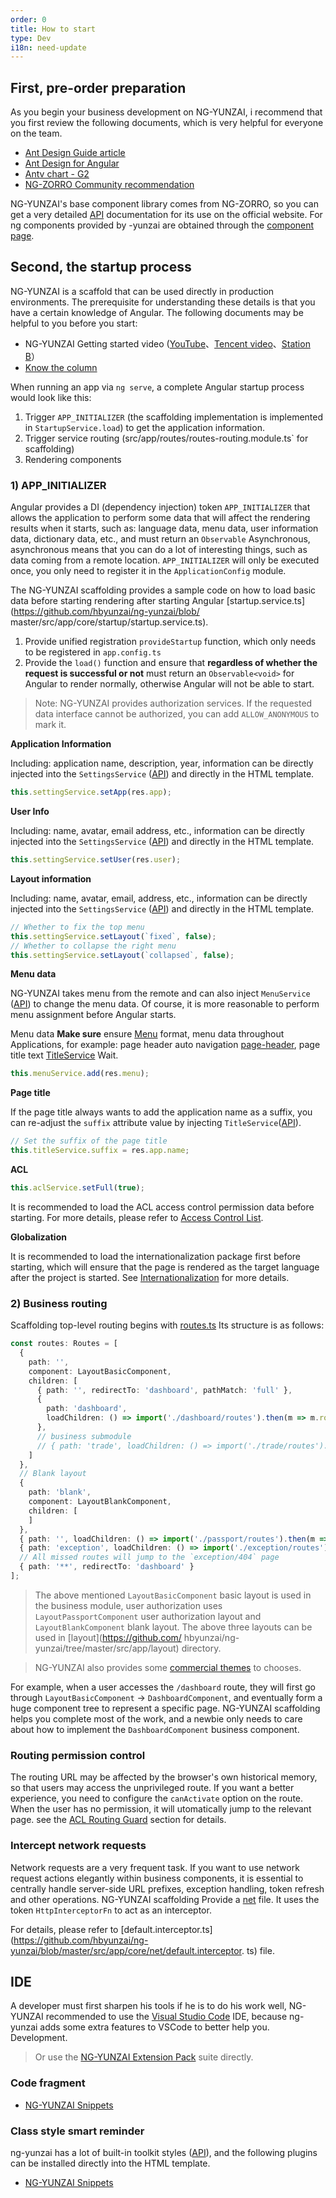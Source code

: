 ```yaml
---
order: 0
title: How to start
type: Dev
i18n: need-update
---
```


## First, pre-order preparation

As you begin your business development on NG-YUNZAI, i recommend that you first review the following documents, which is very helpful for everyone on the team.

+ [Ant Design Guide article](//ant.design/docs/spec/introduce)
+ [Ant Design for Angular](//ng.ant.design/)
+ [Antv chart - G2](//www.yuque.com/antv/g2-docs-en?language=en-us)
+ [NG-ZORRO Community recommendation](https://ng.ant.design/docs/recommendation/en)

NG-YUNZAI's base component library comes from NG-ZORRO, so you can get a very detailed [API](//ng.ant.design/) documentation for its use on the official website. For ng components provided by -yunzai are obtained through the [component page](/components).

## Second, the startup process

NG-YUNZAI is a scaffold that can be used directly in production environments. The prerequisite for understanding these details is that you have a certain knowledge of Angular. The following documents may be helpful to you before you start:

- NG-YUNZAI Getting started video ([YouTube](https://www.youtube.com/watch?v=lPnNKPuULVw&list=PLhWkvn5F8uyJRimbVZ944unzRrHeujngw)、[Tencent video](http://v.qq.com/vplus/2c1dd5c6db4feeeea25e9827b38c171e/foldervideos/870001501oy1ijf)、[Station B](https://space.bilibili.com/12207877/#/channel/detail?cid=50229)）
- [Know the column](https://zhuanlan.zhihu.com/ng-yunzai)

When running an app via `ng serve`, a complete Angular startup process would look like this:

1. Trigger `APP_INITIALIZER` (the scaffolding implementation is implemented in `StartupService.load`) to get the application information.
2. Trigger service routing (src/app/routes/routes-routing.module.ts` for scaffolding)
3. Rendering components

### 1) APP_INITIALIZER

Angular provides a DI (dependency injection) token `APP_INITIALIZER` that allows the application to perform some data that will affect the rendering results when it starts, such as: language data, menu data, user information data, dictionary data, etc., and must return an `Observable` Asynchronous, asynchronous means that you can do a lot of interesting things, such as data coming from a remote location. `APP_INITIALIZER` will only be executed once, you only need to register it in the `ApplicationConfig` module.

The NG-YUNZAI scaffolding provides a sample code on how to load basic data before starting rendering after starting Angular [startup.service.ts](https://github.com/hbyunzai/ng-yunzai/blob/ master/src/app/core/startup/startup.service.ts).

1. Provide unified registration `provideStartup` function, which only needs to be registered in `app.config.ts`
2. Provide the `load()` function and ensure that **regardless of whether the request is successful or not** must return an `Observable<void>` for Angular to render normally, otherwise Angular will not be able to start.

> Note: NG-YUNZAI provides authorization services. If the requested data interface cannot be authorized, you can add `ALLOW_ANONYMOUS` to mark it.

**Application Information**

Including: application name, description, year, information can be directly injected into the `SettingsService` ([API](/theme/settings)) and directly in the HTML template.

```ts
this.settingService.setApp(res.app);
```

**User Info**

Including: name, avatar, email address, etc., information can be directly injected into the `SettingsService` ([API](/theme/settings)) and directly in the HTML template.

```ts
this.settingService.setUser(res.user);
```

**Layout information**

Including: name, avatar, email, address, etc., information can be directly injected into the `SettingsService` ([API](/theme/settings)) and directly in the HTML template.

```ts
// Whether to fix the top menu
this.settingService.setLayout(`fixed`, false);
// Whether to collapse the right menu
this.settingService.setLayout(`collapsed`, false);
```

**Menu data**

NG-YUNZAI takes menu from the remote and can also inject `MenuService` ([API](/theme/menu)) to change the menu data. Of course, it is more reasonable to perform menu assignment before Angular starts.

Menu data **Make sure** ensure [Menu](https://github.com/hbyunzai/yelon/blob/master/packages/theme/src/services/menu/interface.ts) format, menu data throughout Applications, for example: page header auto navigation [page-header](/components/page-header), page title text [TitleService](/theme/title ) Wait.

```ts
this.menuService.add(res.menu);
```

**Page title**

If the page title always wants to add the application name as a suffix, you can re-adjust the `suffix` attribute value by injecting `TitleService`([API](/theme/title)).

```ts
// Set the suffix of the page title
this.titleService.suffix = res.app.name;
```

**ACL**

```ts
this.aclService.setFull(true);
```

It is recommended to load the ACL access control permission data before starting. For more details, please refer to [Access Control List](/acl).

**Globalization**

It is recommended to load the internationalization package first before starting, which will ensure that the page is rendered as the target language after the project is started. See [Internationalization](/docs/i18n) for more details.

### 2) Business routing

Scaffolding top-level routing begins with [routes.ts](https://github.com/hbyunzai/ng-yunzai/blob/master/src/app/routes/routes.ts) Its structure is as follows:

```ts
const routes: Routes = [
  {
    path: '',
    component: LayoutBasicComponent,
    children: [
      { path: '', redirectTo: 'dashboard', pathMatch: 'full' },
      {
        path: 'dashboard',
        loadChildren: () => import('./dashboard/routes').then(m => m.routes)
      },
      // business submodule
      // { path: 'trade', loadChildren: () => import('./trade/routes').then(m => m.routes) },
    ]
  },
  // Blank layout
  {
    path: 'blank',
    component: LayoutBlankComponent,
    children: [
    ]
  },
  { path: '', loadChildren: () => import('./passport/routes').then(m => m.routes) },
  { path: 'exception', loadChildren: () => import('./exception/routes').then(m => m.routes) },
  // All missed routes will jump to the `exception/404` page
  { path: '**', redirectTo: 'dashboard' }
];
```

> The above mentioned `LayoutBasicComponent` basic layout is used in the business module, user authorization uses `LayoutPassportComponent` user authorization layout and `LayoutBlankComponent` blank layout. The above three layouts can be used in [layout](https://github.com/ hbyunzai/ng-yunzai/tree/master/src/app/layout) directory.

> NG-YUNZAI also provides some [commercial themes](https://e.ng-yunzai.com/) to chooses.

For example, when a user accesses the `/dashboard` route, they will first go through `LayoutBasicComponent` -> `DashboardComponent`, and eventually form a huge component tree to represent a specific page. NG-YUNZAI scaffolding helps you complete most of the work, and a newbie only needs to care about how to implement the `DashboardComponent` business component.

### Routing permission control

The routing URL may be affected by the browser's own historical memory, so that users may access the unprivileged route. If you want a better experience, you need to configure the `canActivate` option on the route. When the user has no permission, it will utomatically jump to the relevant page. see the [ACL Routing Guard](/acl/guard) section for details.

### Intercept network requests

Network requests are a very frequent task. If you want to use network request actions elegantly within business components, it is essential to centrally handle server-side URL prefixes, exception handling, token refresh and other operations. NG-YUNZAI scaffolding Provide a [net](https://github.com/hbyunzai/ng-yunzai/tree/master/src/app/core/net) file. It uses the token `HttpInterceptorFn` to act as an interceptor.

For details, please refer to [default.interceptor.ts](https://github.com/hbyunzai/ng-yunzai/blob/master/src/app/core/net/default.interceptor. ts) file.

## IDE

A developer must first sharpen his tools if he is to do his work well, NG-YUNZAI recommended to use the [Visual Studio Code](https://code.visualstudio.com/) IDE, because ng-yunzai adds some extra features to VSCode to better help you. Development.

> Or use the [NG-YUNZAI Extension Pack](https://marketplace.visualstudio.com/items?itemName=yunzai-bot.ng-yunzai-extension-pack) suite directly.

### Code fragment

- [NG-YUNZAI Snippets](https://marketplace.visualstudio.com/items?itemName=yunzai-bot.ng-yunzai-vscode)

### Class style smart reminder

ng-yunzai has a lot of built-in toolkit styles ([API](/theme/tools)), and the following plugins can be installed directly into the HTML template.

- [NG-YUNZAI Snippets](https://marketplace.visualstudio.com/items?itemName=yunzai-bot.ng-yunzai-vscode)
